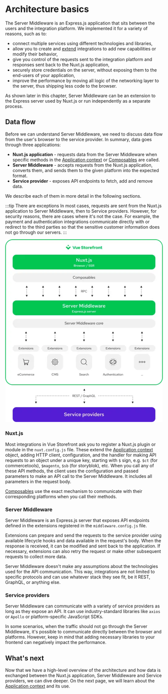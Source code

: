 # Architecture basics

The Server Middleware is an Express.js application that sits between the users and the integration platform. We implemented it for a variety of reasons, such as to:

- connect multiple services using different technologies and libraries,
- allow you to create and [extend](/integrate/extending-integrations.html) integrations to add new capabilities or modify their behavior,
- give you control of the requests sent to the integration platform and responses sent back to the Nuxt.js application,
- securely store credentials on the server, without exposing them to the end-users of your application,
- improve the performance by moving all logic of the networking layer to the server, thus shipping less code to the browser.

As shown later in this chapter, Server Middleware can be an extension to the Express server used by Nuxt.js or run independently as a separate process.

## Data flow

Before we can understand Server Middleware, we need to discuss data flow from the user's browser to the service provider. In summary, data goes through three applications:

* **Nuxt.js application** - requests data from the Server Middleware when specific methods in the [Application context](./application-context.html) or [Composables](/guide/composables.html) are called.
* **Server Middleware** - accepts requests from the Nuxt.js application, converts them, and sends them to the given platform into the expected format.
* **Service provider** - exposes API endpoints to fetch, add and remove data.

We describe each of them in more detail in the following sections.

:::tip There are exceptions
In most cases, requests are sent from the Nuxt.js application to Server Middleware, then to Service providers. However, for security reasons, there are cases where it's not the case. For example, the payment and authentication integrations communicate directly with or redirect to the third parties so that the sensitive customer information does not go through our servers.
:::

<center>
  <img
    src="./images/server-middleware-overview.webp"
    alt="Data flow between the browser, Server Middleware, it's extensions and integration platforms"
  />
</center>

### Nuxt.js

Most integrations in Vue Storefront ask you to register a Nuxt.js plugin or module in the `nuxt.config.js` file. These extend the [Application context](./application-context.html) object, adding HTTP client, configuration, and the handler for making API requests to an object under a unique key, starting with `$` sign, e.g. `$ct` (for commercetools), `$magento`, `$sb` (for storyblok), etc.
When you call any of these API methods, the client uses the configuration and passed parameters to make an API call to the Server Middleware. It includes all parameters in the request body.

[Composables](/guide/composables.html) use the exact mechanism to communicate with their corresponding platforms when you call their methods.

### Server Middleware

Server Middleware is an Express.js server that exposes API endpoints defined in the extensions registered in the `middleware.config.js` file. 

Extensions can prepare and send the requests to the service provider using available lifecycle hooks and data available in the request's body. When the response is received, it can be modified and sent back to the application. If necessary, extensions can also retry the request or make other subsequent requests to collect more data.

Server Middleware doesn't make any assumptions about the technologies used for the API communication. This way, integrations are not limited to specific protocols and can use whatever stack they see fit, be it REST, GraphQL, or anything else.

### Service providers

Server Middleware can communicate with a variety of service providers as long as they expose an API. It can use industry-standard libraries like `axios` or `Apollo` or platform-specific JavaScript SDKs.

In some scenarios, when the traffic should not go through the Server Middleware, it's possible to communicate directly between the browser and platforms. However, keep in mind that adding necessary libraries to your frontend can negatively impact the performance.

## What's next

Now that we have a high-level overview of the architecture and how data is exchanged between the Nuxt.js application, Server Middleware and Service providers, we can dive deeper. On the next page, we will learn about the [Application context](./application-context.html) and its use.
